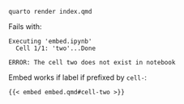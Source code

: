 ```{bash}
quarto render index.qmd 
```

Fails with:

```
Executing 'embed.ipynb'
  Cell 1/1: 'two'...Done

ERROR: The cell two does not exist in notebook
```

Embed works if label if prefixed by `cell-`:
```
{{< embed embed.qmd#cell-two >}}
```